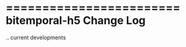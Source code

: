 ========================
bitemporal-h5 Change Log
========================

.. current developments
